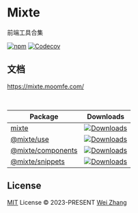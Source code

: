 # Mixte
前端工具合集

[![npm][npm-badges-src]][npm-href]
[![Codecov][codecov-badges-src]][codecov-href]


## 文档

https://mixte.moomfe.com/

<br>

| Package | Downloads |
| ------- | --------- |
| [mixte](./packages/mixte) | [![Downloads][mixte-downloads-badges-src]][npm-href] |
| [@mixte/use](./packages/use) | [![Downloads][mixte-use-downloads-badges-src]][mixte-use-downloads-href] |
| [@mixte/components](./packages/components) | [![Downloads][mixte-components-downloads-badges-src]][mixte-components-downloads-href] |
| [@mixte/snippets](./packages/snippets) | [![Downloads][mixte-snippets-downloads-badges-src]][mixte-snippets-downloads-href] |

## License

[MIT](./LICENSE) License © 2023-PRESENT [Wei Zhang](https://github.com/Zhang-Wei-666)

<!-- Badges -->

[npm-badges-src]: https://img.shields.io/npm/v/mixte.svg
[npm-href]: https://www.npmjs.com/package/mixte
[codecov-badges-src]: https://img.shields.io/codecov/c/gh/MoomFE/mixte
[codecov-href]: https://codecov.io/gh/MoomFE/mixte

[mixte-downloads-badges-src]: https://img.shields.io/npm/dm/mixte.svg
[mixte-use-downloads-badges-src]: https://img.shields.io/npm/dm/@mixte/use.svg
[mixte-use-downloads-href]: https://www.npmjs.com/package/@mixte/use
[mixte-components-downloads-badges-src]: https://img.shields.io/npm/dm/@mixte/components.svg
[mixte-components-downloads-href]: https://www.npmjs.com/package/@mixte/components
[mixte-snippets-downloads-badges-src]: https://img.shields.io/npm/dm/@mixte/snippets.svg
[mixte-snippets-downloads-href]: https://www.npmjs.com/package/@mixte/snippets